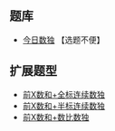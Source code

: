 ## 题库
- [今日数独](https://cn.sudoku.today/dailysudoku/) 【选题不便】

## 扩展题型
- [前X数和+全标连续数独](../混合类/前X数和+全标连续数独.md)
- [前X数和+半标连续数独](../混合类/前X数和+半标连续数独.md)
- [前X数和+数比数独](../混合类/前X数和+数比数独.md)